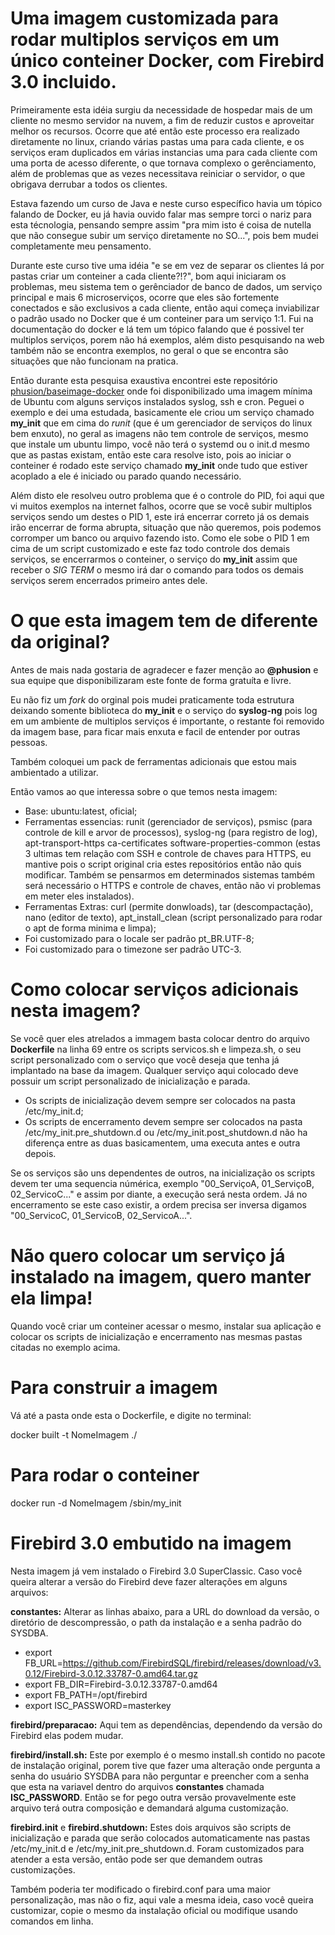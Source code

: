 # Uma imagem customizada para rodar multiplos serviços em um único conteiner Docker, com Firebird 3.0 incluido.

Primeiramente esta idéia surgiu da necessidade de hospedar mais de um cliente no mesmo servidor na nuvem, a fim de reduzir custos e aproveitar melhor os recursos. Ocorre que até então este processo era realizado diretamente no linux, criando várias pastas uma para cada cliente, e os serviços eram duplicados em várias instancias uma para cada cliente com uma porta de acesso diferente, o que tornava complexo o gerênciamento, além de problemas que as vezes necessitava reiniciar o servidor, o que obrigava derrubar a todos os clientes.

Estava fazendo um curso de Java e neste curso específico havia um tópico falando de Docker, eu já havia ouvido falar mas sempre torci o nariz para esta técnologia, pensando sempre assim "pra mim isto é coisa de nutella que não consegue subir um serviço diretamente no SO...", pois bem mudei completamente meu pensamento.

Durante este curso tive uma idéia "e se em vez de separar os clientes lá por pastas criar um conteiner a cada cliente?!?", bom aqui iniciaram os problemas, meu sistema tem o gerênciador de banco de dados, um serviço principal e mais 6 microserviços, ocorre que eles são fortemente conectados e são exclusivos a cada cliente, então aqui começa inviabilizar o padrão usado no Docker que é um conteiner para um serviço 1:1. Fui na documentação do docker e lá tem um tópico falando que é possivel ter multiplos serviços, porem não há exemplos, além disto pesquisando na web também não se encontra exemplos, no geral o que se encontra são situações que não funcionam na pratica.

Então durante esta pesquisa exaustiva encontrei este repositório [phusion/baseimage-docker](https://github.com/phusion/baseimage-docker) onde foi disponibilizado uma imagem mínima de Ubuntu com alguns serviços instalados syslog, ssh e cron. Peguei o exemplo e dei uma estudada, basicamente ele criou um serviço chamado **my_init** que em cima do *runit* (que é um gerenciador de serviços do linux bem enxuto), no geral as imagens não tem controle de serviços, mesmo que instale um ubuntu limpo, você não terá o systemd ou o init.d mesmo que as pastas existam, então este cara resolve isto, pois ao iniciar o conteiner é rodado este serviço chamado **my_init** onde tudo que estiver acoplado a ele é iniciado ou parado quando necessário.

Além disto ele resolveu outro problema que é o controle do PID, foi aqui que vi muitos exemplos na internet falhos, ocorre que se você subir multiplos serviços sendo um destes o PID 1, este irá encerrar correto já os demais irão encerrar de forma abrupta, situação que não queremos, pois podemos corromper um banco ou arquivo fazendo isto. Como ele sobe o PID 1 em cima de um script customizado e este faz todo controle dos demais serviços, se encerrarmos o conteiner, o serviço do **my_init** assim que receber o *SIG TERM* o mesmo irá dar o comando para todos os demais serviços serem encerrados primeiro antes dele.

# O que esta imagem tem de diferente da original?

Antes de mais nada gostaria de agradecer e fazer menção ao **@phusion** e sua equipe que disponibilizaram este fonte de forma gratuíta e livre.

Eu não fiz um *fork* do orginal pois mudei praticamente toda estrutura deixando somente biblioteca do **my_init** e o serviço do **syslog-ng** pois log em um ambiente de multiplos serviços é importante, o restante foi removido da imagem base, para ficar mais enxuta e facil de entender por outras pessoas.

Também coloquei um pack de ferramentas adicionais que estou mais ambientado a utilizar.

Então vamos ao que interessa sobre o que temos nesta imagem:

* Base: ubuntu:latest, oficial;
* Ferramentas essencias: runit (gerenciador de serviços), psmisc (para controle de kill e arvor de processos), syslog-ng (para registro de log), apt-transport-https ca-certificates software-properties-common (estas 3 ultimas tem relação com SSH e controle de chaves para HTTPS, eu mantive pois o script original cria estes repositórios então não quis modificar. Também se pensarmos em determinados sistemas também será necessário o HTTPS e controle de chaves, então não vi problemas em meter eles instalados).
* Ferramentas Extras: curl (permite donwloads), tar (descompactação), nano (editor de texto), apt_install_clean (script personalizado para rodar o apt de forma minima e limpa);
* Foi customizado para o locale ser padrão pt_BR.UTF-8;
* Foi customizado para o timezone ser padrão UTC-3.

# Como colocar serviços adicionais nesta imagem?

Se você quer eles atrelados a immagem basta colocar dentro do arquivo **Dockerfile** na linha 69 entre os scripts servicos.sh e limpeza.sh, o seu script personalizado com o serviço que você deseja que tenha já implantado na base da imagem. Qualquer serviço aqui colocado deve possuir um script personalizado de inicialização e parada.

* Os scripts de inicialização devem sempre ser colocados na pasta /etc/my_init.d;
* Os scripts de encerramento devem sempre ser colocados na pasta /etc/my_init.pre_shutdown.d ou /etc/my_init.post_shutdown.d não ha diferença entre as duas basicamentem, uma executa antes e outra depois.

Se os serviços são uns dependentes de outros, na inicialização os scripts devem ter uma sequencia númérica, exemplo "00_ServiçoA, 01_ServiçoB, 02_ServicoC..." e assim por diante, a execução será nesta ordem. Já no encerramento se este caso existir, a ordem precisa ser inversa digamos "00_ServicoC, 01_ServicoB, 02_ServicoA...".

# Não quero colocar um serviço já instalado na imagem, quero manter ela limpa!

Quando você criar um conteiner acessar o mesmo, instalar sua aplicação e colocar os scripts de inicialização e encerramento nas mesmas pastas citadas no exemplo acima.

# Para construir a imagem

Vá até a pasta onde esta o Dockerfile, e digite no terminal:

docker built -t NomeImagem ./

# Para rodar o conteiner

docker run -d NomeImagem /sbin/my_init 

# Firebird 3.0 embutido na imagem

Nesta imagem já vem instalado o Firebird 3.0 SuperClassic. Caso você queira alterar a versão do Firebird deve fazer alterações em alguns arquivos:

**constantes:** Alterar as linhas abaixo, para a URL do download da versão, o diretório de descompressão, o path da instalação e a senha padrão do SYSDBA.

* export FB_URL=https://github.com/FirebirdSQL/firebird/releases/download/v3.0.12/Firebird-3.0.12.33787-0.amd64.tar.gz
* export FB_DIR=Firebird-3.0.12.33787-0.amd64
* export FB_PATH=/opt/firebird
* export ISC_PASSWORD=masterkey

**firebird/preparacao:** Aqui tem as dependências, dependendo da versão do Firebird elas podem mudar.

**firebird/install.sh:** Este por exemplo é o mesmo install.sh contido no pacote de instalação original, porem tive que fazer uma alteração onde pergunta a senha do usuário SYSDBA para não perguntar e preencher com a senha que esta na variavel dentro do arquivos **constantes** chamada **ISC_PASSWORD**. Então se for pego outra versão provavelmente este arquivo terá outra composição e demandará alguma customização.

**firebird.init** e **firebird.shutdown:** Estes dois arquivos são scripts de inicialização e parada que serão colocados automaticamente nas pastas /etc/my_init.d e /etc/my_init.pre_shutdown.d. Foram customizados para atender a esta versão, então pode ser que demandem outras customizações.

Também poderia ter modificado o firebird.conf para uma maior personalização, mas não o fiz, aqui vale a mesma ideia, caso você queira customizar, copie o mesmo da instalação oficial ou modifique usando comandos em linha.
